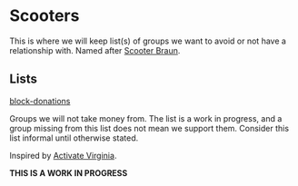 # Scooters
This is where we will keep list(s) of groups we want to avoid or not have a relationship with. Named after [Scooter Braun](https://en.wikipedia.org/wiki/Taylor_Swift_masters_dispute).

## Lists
[block-donations](/scooters/block-donations.yml)

Groups we will not take money from. The list is a work in progress, and a group missing from this list does not mean we support them. Consider this list informal until otherwise stated.

Inspired by [Activate Virginia](https://www.activatevirginia.org/pledge).

**THIS IS A WORK IN PROGRESS**